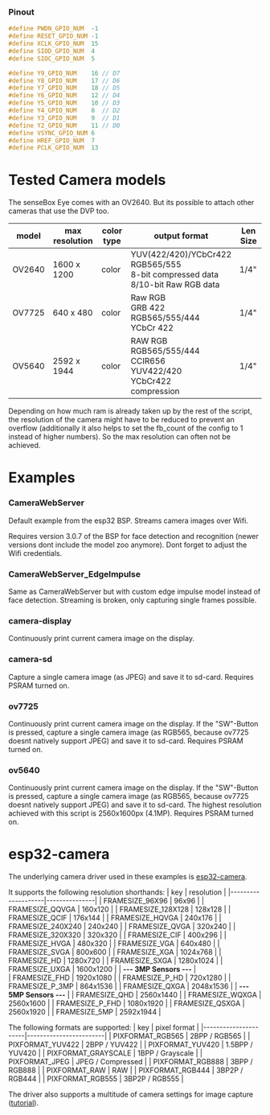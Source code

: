 ### Pinout
```cpp
#define PWDN_GPIO_NUM  -1
#define RESET_GPIO_NUM -1
#define XCLK_GPIO_NUM  15
#define SIOD_GPIO_NUM  4
#define SIOC_GPIO_NUM  5

#define Y9_GPIO_NUM    16 // D7
#define Y8_GPIO_NUM    17 // D6
#define Y7_GPIO_NUM    18 // D5
#define Y6_GPIO_NUM    12 // D4
#define Y5_GPIO_NUM    10 // D3
#define Y4_GPIO_NUM    8  // D2
#define Y3_GPIO_NUM    9  // D1
#define Y2_GPIO_NUM    11 // D0
#define VSYNC_GPIO_NUM 6
#define HREF_GPIO_NUM  7
#define PCLK_GPIO_NUM  13
```

# Tested Camera models
The senseBox Eye comes with an OV2640. But its possible to attach other cameras that use the DVP too.

| model   | max resolution | color type | output format                                                | Len Size |
| ------- | -------------- | ---------- | ------------------------------------------------------------ | -------- |
| OV2640  | 1600 x 1200    | color      | YUV(422/420)/YCbCr422<br>RGB565/555<br>8-bit compressed data<br>8/10-bit Raw RGB data | 1/4"     |
| OV7725  | 640 x 480      | color      | Raw RGB<br/>GRB 422<br/>RGB565/555/444<br/>YCbCr 422         | 1/4"     |
| OV5640  | 2592 x 1944    | color      | RAW RGB<br/>RGB565/555/444<br/>CCIR656<br/>YUV422/420<br/>YCbCr422<br/>compression | 1/4"     |

Depending on how much ram is already taken up by the rest of the script, the resolution of the camera might have to be reduced to prevent an overflow (additionally it also helps to set the fb_count of the config to 1 instead of higher numbers). So the max resolution can often not be achieved.

# Examples
### CameraWebServer
Default example from the esp32 BSP. Streams camera images over Wifi.

Requires version 3.0.7 of the BSP for face detection and recognition (newer versions dont include the model zoo anymore). Dont forget to adjust the Wifi credentials.

### CameraWebServer_EdgeImpulse
Same as CameraWebServer but with custom edge impulse model instead of face detection. Streaming is broken, only capturing single frames possible.

### camera-display
Continuously print current camera image on the display.

### camera-sd
Capture a single camera image (as JPEG) and save it to sd-card. Requires PSRAM turned on.

### ov7725
Continuously print current camera image on the display. If the "SW"-Button is pressed, capture a single camera image (as RGB565, because ov7725 doesnt natively support JPEG) and save it to sd-card. Requires PSRAM turned on.

### ov5640
Continuously print current camera image on the display. If the "SW"-Button is pressed, capture a single camera image (as RGB565, because ov7725 doesnt natively support JPEG) and save it to sd-card. The highest resolution achieved with this script is 2560x1600px (4.1MP). Requires PSRAM turned on.

# esp32-camera
The underlying camera driver used in these examples is [esp32-camera](https://github.com/espressif/esp32-camera). 

It supports the following resolution shorthands:
| key                | resolution    |
|--------------------|---------------|
| FRAMESIZE_96X96    | 96x96         |
| FRAMESIZE_QQVGA    | 160x120       |
| FRAMESIZE_128X128  | 128x128       |
| FRAMESIZE_QCIF     | 176x144       |
| FRAMESIZE_HQVGA    | 240x176       |
| FRAMESIZE_240X240  | 240x240       |
| FRAMESIZE_QVGA     | 320x240       |
| FRAMESIZE_320X320  | 320x320       |
| FRAMESIZE_CIF      | 400x296       |
| FRAMESIZE_HVGA     | 480x320       |
| FRAMESIZE_VGA      | 640x480       |
| FRAMESIZE_SVGA     | 800x600       |
| FRAMESIZE_XGA      | 1024x768      |
| FRAMESIZE_HD       | 1280x720      |
| FRAMESIZE_SXGA     | 1280x1024     |
| FRAMESIZE_UXGA     | 1600x1200     |
| **--- 3MP Sensors ---** |    
| FRAMESIZE_FHD      | 1920x1080     |
| FRAMESIZE_P_HD     | 720x1280      |
| FRAMESIZE_P_3MP    | 864x1536      |
| FRAMESIZE_QXGA     | 2048x1536     |
| **--- 5MP Sensors ---** |
| FRAMESIZE_QHD      | 2560x1440     |
| FRAMESIZE_WQXGA    | 2560x1600     |
| FRAMESIZE_P_FHD    | 1080x1920     |
| FRAMESIZE_QSXGA    | 2560x1920     |
| FRAMESIZE_5MP      | 2592x1944     |

The following formats are supported:
| key                  | pixel format           |
|----------------------|------------------------|
| PIXFORMAT_RGB565     | 2BPP / RGB565          |
| PIXFORMAT_YUV422     | 2BPP / YUV422          |
| PIXFORMAT_YUV420     | 1.5BPP / YUV420        |
| PIXFORMAT_GRAYSCALE  | 1BPP / Grayscale       |
| PIXFORMAT_JPEG       | JPEG / Compressed      |
| PIXFORMAT_RGB888     | 3BPP / RGB888          |
| PIXFORMAT_RAW        | RAW                    |
| PIXFORMAT_RGB444     | 3BP2P / RGB444         |
| PIXFORMAT_RGB555     | 3BP2P / RGB555         |

The driver also supports a multitude of camera settings for image capture ([tutorial](https://randomnerdtutorials.com/esp32-cam-ov2640-camera-settings/)).